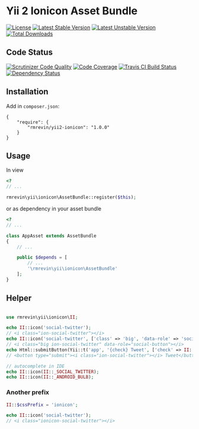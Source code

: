 Yii 2 Ionicon Asset Bundle
===============================
[![License](https://poser.pugx.org/rmrevin/yii2-ionicon/license.svg)](https://packagist.org/packages/rmrevin/yii2-ionicon)
[![Latest Stable Version](https://poser.pugx.org/rmrevin/yii2-ionicon/v/stable.svg)](https://packagist.org/packages/rmrevin/yii2-ionicon)
[![Latest Unstable Version](https://poser.pugx.org/rmrevin/yii2-ionicon/v/unstable.svg)](https://packagist.org/packages/rmrevin/yii2-ionicon)
[![Total Downloads](https://poser.pugx.org/rmrevin/yii2-ionicon/downloads.svg)](https://packagist.org/packages/rmrevin/yii2-ionicon)

Code Status
-----------
[![Scrutinizer Code Quality](https://scrutinizer-ci.com/g/rmrevin/yii2-ionicon/badges/quality-score.png?b=master)](https://scrutinizer-ci.com/g/rmrevin/yii2-ionicon/?branch=master)
[![Code Coverage](https://scrutinizer-ci.com/g/rmrevin/yii2-ionicon/badges/coverage.png?b=master)](https://scrutinizer-ci.com/g/rmrevin/yii2-ionicon/?branch=master)
[![Travis CI Build Status](https://travis-ci.org/rmrevin/yii2-ionicon.svg)](https://travis-ci.org/rmrevin/yii2-ionicon)
[![Dependency Status](https://www.versioneye.com/user/projects/54119b799e16229fe00000da/badge.svg)](https://www.versioneye.com/user/projects/54119b799e16229fe00000da)

Installation
------------
Add in `composer.json`:
```
{
    "require": {
        "rmrevin/yii2-ionicon": "1.0.0"
    }
}
```

Usage
-----
In view
```php
<?
// ...

rmrevin\yii\ionicon\AssetBundle::register($this);

```

or as dependency in your asset bundle
```php
<?
// ...

class AppAsset extends AssetBundle
{
	// ...

	public $depends = [
		// ...
		'\rmrevin\yii\ionicon\AssetBundle'
	];
}

```

Helper
------
```php

use rmrevin\yii\ionicon\II;

echo II::icon('social-twitter');
// <i class="ion-social-twitter"></i>
echo II::icon('social-twitter', ['class' => 'big', 'data-role' => 'social-button']);
// <i class="big ion-social-twitter" data-role="social-button"></i>
echo Html::submitButton(Yii::t('app', '{check} Tweet', ['check' => II::icon('social-twitter')]));
// <button type="submit"><i class="ion-social-twitter"></i> Tweet</button>

// autocomplete in IDE
echo II::icon(II::_SOCIAL_TWITTER);
echo II::icon(II::_ANDROID_BULB);
```

### Another prefix
```php
II::$cssPrefix = 'ionicon';

echo II::icon('social-twitter');
// <i class="ionicon-social-twitter"></i>
```